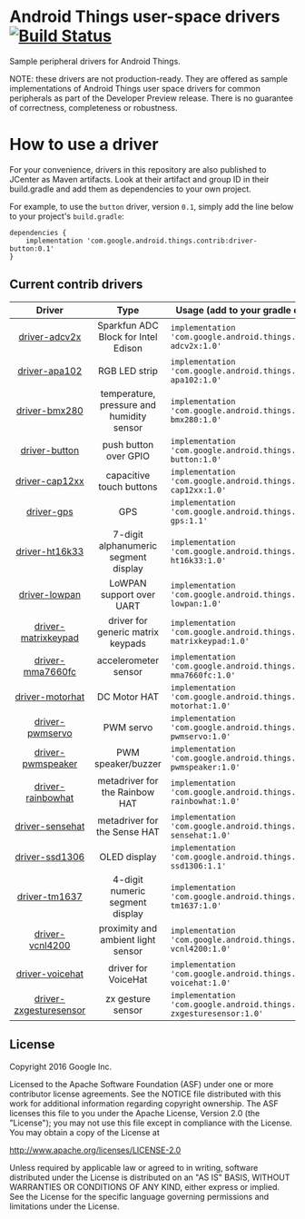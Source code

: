 Android Things user-space drivers [![Build Status](https://travis-ci.org/androidthings/contrib-drivers.svg?branch=master)](https://travis-ci.org/androidthings/contrib-drivers) 
=================================

Sample peripheral drivers for Android Things.

NOTE: these drivers are not production-ready. They are offered as sample
implementations of Android Things user space drivers for common peripherals
as part of the Developer Preview release. There is no guarantee
of correctness, completeness or robustness.


How to use a driver
===================

For your convenience, drivers in this repository are also published to JCenter
as Maven artifacts. Look at their artifact and group ID in their build.gradle
and add them as dependencies to your own project.

For example, to use the `button` driver, version `0.1`, simply add the line
below to your project's `build.gradle`:


```
dependencies {
    implementation 'com.google.android.things.contrib:driver-button:0.1'
}
```


Current contrib drivers
-----------------------

<!-- DRIVER_LIST_START -->
Driver | Type | Usage (add to your gradle dependencies) | Note
:---:|:---:| --- | ---
[driver-adcv2x](adcv2x) | Sparkfun ADC Block for Intel Edison | `implementation 'com.google.android.things.contrib:driver-adcv2x:1.0'` |  [changelog](adcv2x/CHANGELOG.md)
[driver-apa102](apa102) | RGB LED strip | `implementation 'com.google.android.things.contrib:driver-apa102:1.0'` | [sample](https://github.com/androidthings/drivers-samples/tree/master/apa102) [changelog](apa102/CHANGELOG.md)
[driver-bmx280](bmx280) | temperature, pressure and humidity sensor | `implementation 'com.google.android.things.contrib:driver-bmx280:1.0'` | [sample](https://github.com/androidthings/drivers-samples/tree/master/bmx280) [changelog](bmx280/CHANGELOG.md)
[driver-button](button) | push button over GPIO | `implementation 'com.google.android.things.contrib:driver-button:1.0'` | [sample](https://github.com/androidthings/sample-button) [changelog](button/CHANGELOG.md)
[driver-cap12xx](cap12xx) | capacitive touch buttons | `implementation 'com.google.android.things.contrib:driver-cap12xx:1.0'` | [sample](https://github.com/androidthings/drivers-samples/tree/master/cap12xx) [changelog](cap12xx/CHANGELOG.md)
[driver-gps](gps) | GPS | `implementation 'com.google.android.things.contrib:driver-gps:1.1'` | [sample](https://github.com/androidthings/drivers-samples/tree/master/gps) [changelog](gps/CHANGELOG.md)
[driver-ht16k33](ht16k33) | 7-digit alphanumeric segment display | `implementation 'com.google.android.things.contrib:driver-ht16k33:1.0'` | [sample](https://github.com/androidthings/drivers-samples/tree/master/ht16k33) [changelog](ht16k33/CHANGELOG.md)
[driver-lowpan](lowpan) | LoWPAN support over UART | `implementation 'com.google.android.things.contrib:driver-lowpan:1.0'` | [sample](https://github.com/androidthings/sample-lowpan) [changelog](lowpan/CHANGELOG.md)
[driver-matrixkeypad](matrixkeypad) | driver for generic matrix keypads | `implementation 'com.google.android.things.contrib:driver-matrixkeypad:1.0'` | [sample](https://github.com/androidthings/drivers-samples/tree/master/matrixkeypad) [changelog](matrixkeypad/CHANGELOG.md)
[driver-mma7660fc](mma7660fc) | accelerometer sensor | `implementation 'com.google.android.things.contrib:driver-mma7660fc:1.0'` | [sample](https://github.com/androidthings/drivers-samples/tree/master/mma7660fc) [changelog](mma7660fc/CHANGELOG.md)
[driver-motorhat](motorhat) | DC Motor HAT | `implementation 'com.google.android.things.contrib:driver-motorhat:1.0'` | [sample](https://github.com/androidthings/robocar) [changelog](motorhat/CHANGELOG.md)
[driver-pwmservo](pwmservo) | PWM servo | `implementation 'com.google.android.things.contrib:driver-pwmservo:1.0'` | [sample](https://github.com/androidthings/drivers-samples/tree/master/pwmservo) [changelog](pwmservo/CHANGELOG.md)
[driver-pwmspeaker](pwmspeaker) | PWM speaker/buzzer | `implementation 'com.google.android.things.contrib:driver-pwmspeaker:1.0'` | [sample](https://github.com/androidthings/drivers-samples/tree/master/pwmspeaker) [changelog](pwmspeaker/CHANGELOG.md)
[driver-rainbowhat](rainbowhat) | metadriver for the Rainbow HAT | `implementation 'com.google.android.things.contrib:driver-rainbowhat:1.0'` | [sample](https://github.com/androidthings/weatherstation) [changelog](rainbowhat/CHANGELOG.md)
[driver-sensehat](sensehat) | metadriver for the Sense HAT | `implementation 'com.google.android.things.contrib:driver-sensehat:1.0'` |  [changelog](sensehat/CHANGELOG.md)
[driver-ssd1306](ssd1306) | OLED display | `implementation 'com.google.android.things.contrib:driver-ssd1306:1.1'` | [sample](https://github.com/androidthings/drivers-samples/tree/master/ssd1306) [changelog](ssd1306/CHANGELOG.md)
[driver-tm1637](tm1637) | 4-digit numeric segment display | `implementation 'com.google.android.things.contrib:driver-tm1637:1.0'` | [sample](https://github.com/androidthings/drivers-samples/tree/master/tm1637) [changelog](tm1637/CHANGELOG.md)
[driver-vcnl4200](vcnl4200) | proximity and ambient light sensor | `implementation 'com.google.android.things.contrib:driver-vcnl4200:1.0'` |  [changelog](vcnl4200/CHANGELOG.md)
[driver-voicehat](voicehat) | driver for VoiceHat | `implementation 'com.google.android.things.contrib:driver-voicehat:1.0'` | [sample](https://github.com/androidthings/sample-googleassistant) [changelog](voicehat/CHANGELOG.md)
[driver-zxgesturesensor](zxgesturesensor) | zx gesture sensor | `implementation 'com.google.android.things.contrib:driver-zxgesturesensor:1.0'` |  [changelog](zxgesturesensor/CHANGELOG.md)
<!-- DRIVER_LIST_END -->

License
-------

Copyright 2016 Google Inc.

Licensed to the Apache Software Foundation (ASF) under one or more contributor
license agreements.  See the NOTICE file distributed with this work for
additional information regarding copyright ownership.  The ASF licenses this
file to you under the Apache License, Version 2.0 (the "License"); you may not
use this file except in compliance with the License.  You may obtain a copy of
the License at

  http://www.apache.org/licenses/LICENSE-2.0

Unless required by applicable law or agreed to in writing, software
distributed under the License is distributed on an "AS IS" BASIS, WITHOUT
WARRANTIES OR CONDITIONS OF ANY KIND, either express or implied.  See the
License for the specific language governing permissions and limitations under
the License.
